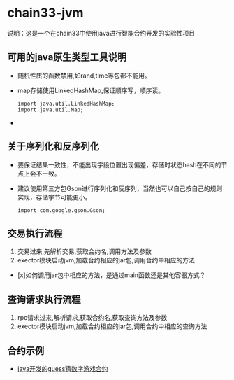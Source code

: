 # chain33-jvm 

说明：这是一个在chain33中使用java进行智能合约开发的实验性项目

## 可用的java原生类型工具说明
  *  随机性质的函数禁用,如rand,time等包都不能用。
  
  * map存储使用LinkedHashMap,保证顺序写，顺序读。
     ```
    import java.util.LinkedHashMap;
    import java.util.Map;
    ```
  * 
## 关于序列化和反序列化
  
  * 要保证结果一致性，不能出现字段位置出现偏差，存储时状态hash在不同的节点上会不一致。
  
  * 建议使用第三方包Gson进行序列化和反序列，当然也可以自己按自己的规则实现，存储字节可能更小。
    ```
    import com.google.gson.Gson;
    ```
## 交易执行流程

   1. 交易过来,先解析交易,获取合约名,调用方法及参数
   2. exector模块启动jvm,加载合约相应的jar包,调用合约中相应的方法
   
   - [x]如何调用jar包中相应的方法，是通过main函数还是其他容器方式？
   
   

## 查询请求执行流程
   1. rpc请求过来,解析请求,获取合约名,获取查询方法及参数
   2. exector模块启动jvm,加载合约相应的jar包,调用合约中相应的查询方法

## 合约示例
- [java开发的guess猜数字游戏合约](src/main/java/cn/chain33/jvm/dapp/guess)